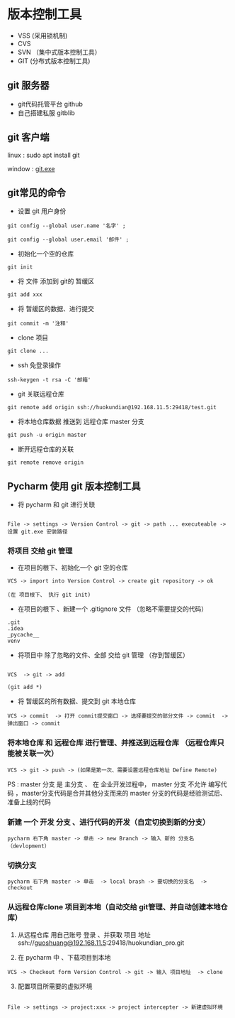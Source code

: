 # 版本控制工具

- VSS (采用锁机制)
- CVS 
- SVN （集中式版本控制工具）
- GIT  (分布式版本控制工具)

## git 服务器

- git代码托管平台 github
- 自己搭建私服 gitblib

## git 客户端

linux : sudo apt install git

window : [git.exe](https://git-scm.com/)



## git常见的命令

- 设置 git 用户身份 

```
git config --global user.name '名字' ;

git config --global user.email '邮件' ;
```

- 初始化一个空的仓库

```
git init

```

- 将 文件 添加到 git的 暂缓区

```
git add xxx
```

- 将 暂缓区的数据、进行提交 

```
git commit -m '注释'
```

- clone 项目 

```
git clone ...
```

- ssh 免登录操作

```
ssh-keygen -t rsa -C '邮箱'
```


- git 关联远程仓库

```
git remote add origin ssh://huokundian@192.168.11.5:29418/test.git 
```

- 将本地仓库数据 推送到 远程仓库 master 分支

```
git push -u origin master
```


- 断开远程仓库的关联

```
git remote remove origin
```


## Pycharm 使用 git 版本控制工具 

- 将 pycharm 和 git 进行关联 

```

File -> settings -> Version Control -> git -> path ... executeable -> 设置 git.exe 安装路径

```


### 将项目 交给 git 管理

- 在项目的根下、初始化一个 git 空的仓库

```
VCS -> import into Version Control -> create git repository -> ok

(在 项目根下、 执行 git init)

```

- 在项目的根下 、新建一个  .gitignore 文件 （忽略不需要提交的代码）

```
.git
.idea
_pycache__
venv
```

- 将项目中 除了忽略的文件、全部 交给 git 管理 （存到暂缓区）

```

VCS  -> git -> add 

(git add *)

```

- 将 暂缓区的所有数据、提交到 git 本地仓库

```
VCS -> commit  -> 打开 commit提交窗口 -> 选择要提交的部分文件 -> commit  -> 弹出窗口 -> commit 

```

### 将本地仓库 和 远程仓库 进行管理、并推送到远程仓库 （远程仓库只能被关联一次）

```
VCS -> git -> push -> (如果是第一次、需要设置远程仓库地址 Define Remote) 
```


PS : master 分支 是 主分支 、 在 企业开发过程中， master 分支 不允许 编写代码 ，master分支代码是合并其他分支而来的 
master 分支的代码是经验测试后、准备上线的代码

### 新建 一个 开发 分支 、进行代码的开发（自定切换到新的分支）

```
pycharm 右下角 master -> 单击 -> new Branch -> 输入 新的 分支名  （devlopment）

```

### 切换分支 

```
pycharm 右下角 master -> 单击  -> local brash -> 要切换的分支名  -> checkout

```



### 从远程仓库clone 项目到本地（自动交给 git管理、并自动创建本地仓库）

1. 从远程仓库 用自己账号 登录 、并获取 项目 地址 ssh://guoshuang@192.168.11.5:29418/huokundian_pro.git 

2. 在 pycharm 中 、下载项目到本地

```
VCS -> Checkout form Version Control -> git -> 输入 项目地址  -> clone
```

3. 配置项目所需要的虚拟环境 

```

File -> settings -> project:xxx -> project intercepter -> 新建虚拟环境 

```